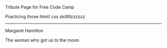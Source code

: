 Tribute Page for Free Code Camp

Practicing those html/ css skilllllzzzzzz

----------------------------------------------

Margaret Hamilton

The woman who got us to the moon

